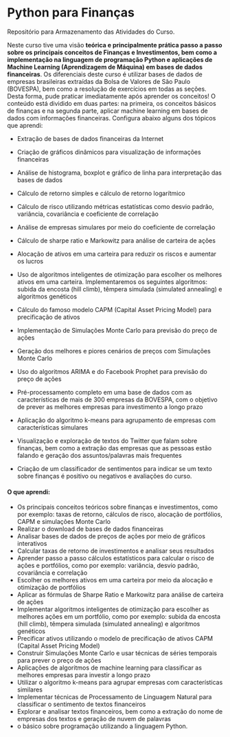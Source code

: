 # Python para Finanças
Repositório para Armazenamento das Atividades do Curso.

Neste curso tive uma visão  **teórica e principalmente prática passo a passo sobre os principais conceitos de Finanças e Investimentos, bem como a implementação na linguagem de programação Python e aplicações de Machine Learning (Aprendizagem de Máquina) em bases de dados financeiras**. Os diferenciais deste curso é  utilizar bases de dados de empresas brasileiras extraídas da Bolsa de Valores de São Paulo (BOVESPA), bem como a resolução de exercícios em todas as seções. Desta forma, pude praticar imediatamente após aprender os conceitos! O conteúdo está dividido em duas partes: na primeira, os conceitos básicos de finanças e na segunda parte, aplicar machine learning em bases de dados com informações financeiras. Configura abaixo alguns dos tópicos que aprendi:

-   Extração de bases de dados financeiras da Internet
    
-   Criação de gráficos dinâmicos para visualização de informações financeiras
    
-   Análise de histograma, boxplot e gráfico de linha para interpretação das bases de dados
    
-   Cálculo de retorno simples e cálculo de retorno logarítmico
    
-   Cálculo de risco utilizando métricas estatísticas como desvio padrão, variância, covariância e coeficiente de correlação
    
-   Análise de empresas simulares por meio do coeficiente de correlação
    
-   Cálculo de sharpe ratio e Markowitz para análise de carteira de ações
    
-   Alocação de ativos em uma carteira para reduzir os riscos e aumentar os lucros
    
-   Uso de algoritmos inteligentes de otimização para escolher os melhores ativos em uma carteira. Implementaremos os seguintes algoritmos: subida da encosta (hill climb), têmpera simulada (simulated annealing) e algoritmos genéticos
    
-   Cálculo do famoso modelo CAPM (Capital Asset Pricing Model) para precificação de ativos
    
-   Implementação de Simulações Monte Carlo para previsão do preço de ações
    
-   Geração dos melhores e piores cenários de preços com Simulações Monte Carlo
    
-   Uso do algoritmos ARIMA e do Facebook Prophet para previsão do preço de ações
    
-   Pré-processamento completo em uma base de dados com as características de mais de 300 empresas da BOVESPA, com o objetivo de prever as melhores empresas para investimento a longo prazo
    
-   Aplicação do algoritmo k-means para agrupamento de empresas com características simulares
    
-   Visualização e exploração de textos do Twitter que falam sobre finanças, bem como a extração das empresas que as pessoas estão falando e geração dos assuntos/palavras mais frequentes
    
-   Criação de um classificador de sentimentos para indicar se um texto sobre finanças é positivo ou negativos e avaliações do curso.

#### O que aprendi:

-   Os principais conceitos teóricos sobre finanças e investimentos, como por exemplo: taxas de retorno, cálculos de risco, alocação de portfólios, CAPM e simulações Monte Carlo
-   Realizar o download de bases de dados financeiras
-   Analisar bases de dados de preços de ações por meio de gráficos interativos
-   Calcular taxas de retorno de investimentos e analisar seus resultados
-   Aprender passo a passo cálculos estatísticos para calcular o risco de ações e portfólios, como por exemplo: variância, desvio padrão, covariância e correlação
-   Escolher os melhores ativos em uma carteira por meio da alocação e otimização de portfólios
-   Aplicar as fórmulas de Sharpe Ratio e Markowitz para análise de carteira de ações
-   Implementar algoritmos inteligentes de otimização para escolher as melhores ações em um portfólio, como por exemplo: subida da encosta (hill climb), têmpera simulada (simulated annealing) e algoritmos genéticos
-   Precificar ativos utilizando o modelo de precificação de ativos CAPM (Capital Asset Pricing Model)
-   Construir Simulações Monte Carlo e usar técnicas de séries temporais para prever o preço de ações
-   Aplicações de algoritmos de machine learning para classificar as melhores empresas para investir a longo prazo
-   Utilizar o algoritmo k-means para agrupar empresas com características similares
-   Implementar técnicas de Processamento de Linguagem Natural para classificar o sentimento de textos financeiros
-   Explorar e analisar textos financeiros, bem como a extração do nome de empresas dos textos e geração de nuvem de palavras
-   o básico sobre programação utilizando a linguagem Python.
